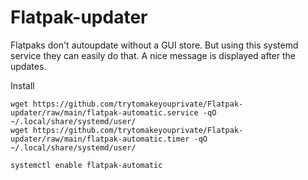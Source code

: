 # Flatpak-updater
Flatpaks don't autoupdate without a GUI store. But using this systemd service they can easily do that. A nice message is displayed after the updates.

Install

```
wget https://github.com/trytomakeyouprivate/Flatpak-updater/raw/main/flatpak-automatic.service -qO ~/.local/share/systemd/user/
wget https://github.com/trytomakeyouprivate/Flatpak-updater/raw/main/flatpak-automatic.timer -qO ~/.local/share/systemd/user/

systemctl enable flatpak-automatic
```
